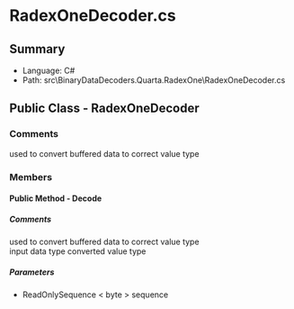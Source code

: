 ﻿# RadexOneDecoder.cs

## Summary

* Language: C#
* Path: src\BinaryDataDecoders.Quarta.RadexOne\RadexOneDecoder.cs

## Public Class - RadexOneDecoder

### Comments

 <summary>
 used to convert buffered data to correct value type
 </summary>

### Members

#### Public Method - Decode

##### Comments

 <summary>
 used to convert buffered data to correct value type
 </summary>
 <paramname="sequence">input data type</param>
 <returns>converted value type</returns>

#####  Parameters

 - ReadOnlySequence < byte > sequence 


